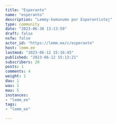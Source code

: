 ```yaml
---
title: "Esperanto" 
name: "esperanto"
description: "Lemmy-komunumo por Esperantistoj"
type: community
date: "2023-06-30 13:13:59"
draft: false
nsfw: false
actor_id: "https://lemm.ee/c/esperanto"
host: lemm.ee
lastmod: "2023-06-12 15:16:45"
published: "2023-06-12 15:13:21"
subscribers: 20
posts: 1
comments: 4
weight: 1
dau: 1
wau: 1
mau: 5
instances:
- "lemm_ee"
tags: 
- "lemm_ee"

---
```


